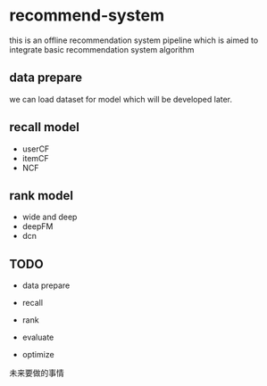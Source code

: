 # recommend-system
this is an offline recommendation system pipeline which is aimed to integrate basic recommendation system algorithm

## data prepare

we can load dataset for model which will be developed later.

## recall model

- userCF
- itemCF
- NCF

## rank model

- wide and deep
- deepFM
- dcn

## TODO

- data prepare

- recall
- rank
- evaluate
- optimize

未来要做的事情



